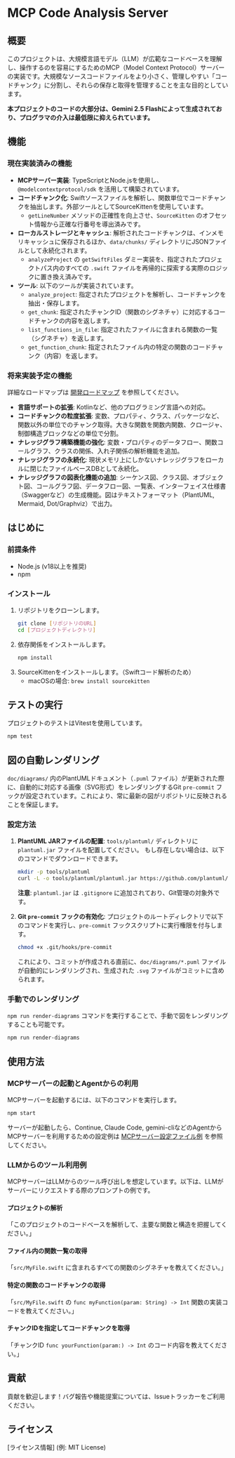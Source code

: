# MCP Code Analysis Server

## 概要

このプロジェクトは、大規模言語モデル（LLM）が広範なコードベースを理解し、操作するのを容易にするためのMCP（Model Context Protocol）サーバーの実装です。大規模なソースコードファイルをより小さく、管理しやすい「コードチャンク」に分割し、それらの保存と取得を管理することを主な目的としています。

**本プロジェクトのコードの大部分は、Gemini 2.5 Flashによって生成されており、プログラマの介入は最低限に抑えられています。**

## 機能

### 現在実装済みの機能

- **MCPサーバー実装**: TypeScriptとNode.jsを使用し、`@modelcontextprotocol/sdk` を活用して構築されています。
- **コードチャンク化**: Swiftソースファイルを解析し、関数単位でコードチャンクを抽出します。外部ツールとしてSourceKittenを使用しています。
  - `getLineNumber` メソッドの正確性を向上させ、`SourceKitten` のオフセット情報から正確な行番号を導出済みです。
- **ローカルストレージとキャッシュ**: 解析されたコードチャンクは、インメモリキャッシュに保存されるほか、`data/chunks/` ディレクトリにJSONファイルとして永続化されます。
  - `analyzeProject` の `getSwiftFiles` ダミー実装を、指定されたプロジェクトパス内のすべての `.swift` ファイルを再帰的に探索する実際のロジックに置き換え済みです。
- **ツール**: 以下のツールが実装されています。
  - `analyze_project`: 指定されたプロジェクトを解析し、コードチャンクを抽出・保存します。
  - `get_chunk`: 指定されたチャンクID（関数のシグネチャ）に対応するコードチャンクの内容を返します。
  - `list_functions_in_file`: 指定されたファイルに含まれる関数の一覧（シグネチャ）を返します。
  - `get_function_chunk`: 指定されたファイル内の特定の関数のコードチャンク（内容）を返します。

### 将来実装予定の機能

詳細なロードマップは [開発ロードマップ](doc/roadmap.md) を参照してください。

- **言語サポートの拡張**: Kotlinなど、他のプログラミング言語への対応。
- **コードチャンクの粒度拡張**: 変数、プロパティ、クラス、パッケージなど、関数以外の単位でのチャンク取得。大きな関数を関数内関数、クロージャ、制御構造ブロックなどの単位で分割。
- **ナレッジグラフ構築機能の強化**: 変数・プロパティのデータフロー、関数コールグラフ、クラスの関係、入れ子関係の解析機能を追加。
- **ナレッジグラフの永続化**: 現状メモリ上にしかないナレッジグラフをローカルに閉じたファイルベースDBとして永続化。
- **ナレッジグラフの図表化機能の追加**: シーケンス図、クラス図、オブジェクト図、コールグラフ図、データフロー図、一覧表、インターフェイス仕様書（Swaggerなど）の生成機能。図はテキストフォーマット（PlantUML, Mermaid, Dot/Graphviz）で出力。

## はじめに

### 前提条件

- Node.js (v18以上を推奨)
- npm

### インストール

1.  リポジトリをクローンします。
    ```bash
    git clone [リポジトリのURL]
    cd [プロジェクトディレクトリ]
    ```
2.  依存関係をインストールします。
    ```bash
    npm install
    ```
3.  SourceKittenをインストールします。（Swiftコード解析のため）
    - macOSの場合: `brew install sourcekitten`

## テストの実行

プロジェクトのテストはVitestを使用しています。

```bash
npm test
```

## 図の自動レンダリング

`doc/diagrams/` 内のPlantUMLドキュメント（`.puml` ファイル）が更新された際に、自動的に対応する画像（SVG形式）をレンダリングするGit `pre-commit` フックが設定されています。これにより、常に最新の図がリポジトリに反映されることを保証します。

### 設定方法

1.  **PlantUML JARファイルの配置**:
    `tools/plantuml/` ディレクトリに `plantuml.jar` ファイルを配置してください。
    もし存在しない場合は、以下のコマンドでダウンロードできます。

    ```bash
    mkdir -p tools/plantuml
    curl -L -o tools/plantuml/plantuml.jar https://github.com/plantuml/plantuml/releases/download/v1.2024.5/plantuml.jar
    ```

    **注意**: `plantuml.jar` は `.gitignore` に追加されており、Git管理の対象外です。

2.  **Git `pre-commit` フックの有効化**:
    プロジェクトのルートディレクトリで以下のコマンドを実行し、`pre-commit` フックスクリプトに実行権限を付与します。
    ```bash
    chmod +x .git/hooks/pre-commit
    ```
    これにより、コミットが作成される直前に、`doc/diagrams/*.puml` ファイルが自動的にレンダリングされ、生成された `.svg` ファイルがコミットに含められます。

### 手動でのレンダリング

`npm run render-diagrams` コマンドを実行することで、手動で図をレンダリングすることも可能です。

```bash
npm run render-diagrams
```

## 使用方法

### MCPサーバーの起動とAgentからの利用

MCPサーバーを起動するには、以下のコマンドを実行します。

```bash
npm start
```

サーバーが起動したら、Continue, Claude Code, gemini-cliなどのAgentからMCPサーバーを利用するための設定例は [MCPサーバー設定ファイル例](doc/mcp_settings.md) を参照してください。

### LLMからのツール利用例

MCPサーバーはLLMからのツール呼び出しを想定しています。以下は、LLMがサーバーにリクエストする際のプロンプトの例です。

#### プロジェクトの解析

「このプロジェクトのコードベースを解析して、主要な関数と構造を把握してください。」

#### ファイル内の関数一覧の取得

「`src/MyFile.swift` に含まれるすべての関数のシグネチャを教えてください。」

#### 特定の関数のコードチャンクの取得

「`src/MyFile.swift` の `func myFunction(param: String) -> Int` 関数の実装コードを教えてください。」

#### チャンクIDを指定してコードチャンクを取得

「チャンクID `func yourFunction(param:) -> Int` のコード内容を教えてください。」

## 貢献

貢献を歓迎します！バグ報告や機能提案については、Issueトラッカーをご利用ください。

## ライセンス

[ライセンス情報] (例: MIT License)
